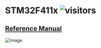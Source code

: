 # STM32F411x  ![visitors](https://visitor-badge.glitch.me/badge?page_id=embeddedalpha.stm32f411ceu6)

## [Reference Manual](https://github.com/embeddedalpha/STM32F411x/files/5899226/dm00119316-stm32f411xc-e-advanced-arm-based-32-bit-mcus-stmicroelectronics.pdf)


![image](https://user-images.githubusercontent.com/38166489/106320631-2712e480-6299-11eb-9f9f-81f4b142b13a.png)
